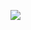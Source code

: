 ![](https://capsule-render.vercel.app/api?type=waving&color=auto&height=150&section=header&fontSize=30&animation=twinkling&text=AI20%Drug%20Discovery!!)


<!--
**kangjongbeom/kangjongbeom** is a ✨ _special_ ✨ repository because its `README.md` (this file) appears on your GitHub profile.

Here are some ideas to get you started:

- 🔭 I’m currently working on ...
- 🌱 I’m currently learning ...
- 👯 I’m looking to collaborate on ...
- 🤔 I’m looking for help with ...
- 💬 Ask me about ...
- 📫 How to reach me: ...
- 😄 Pronouns: ...
- ⚡ Fun fact: ...
-->

